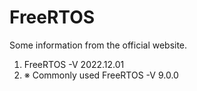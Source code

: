 # FreeRTOS
Some information from the official website.

1. FreeRTOS -V 2022.12.01
2. ※ Commonly used FreeRTOS -V 9.0.0